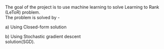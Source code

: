 The goal of the project is to use machine learning to solve Learning to Rank (LeToR) problem.                 
The problem is solved by - 

a) Using Closed-form solution 

b) Using Stochastic gradient descent               
solution(SGD). 
